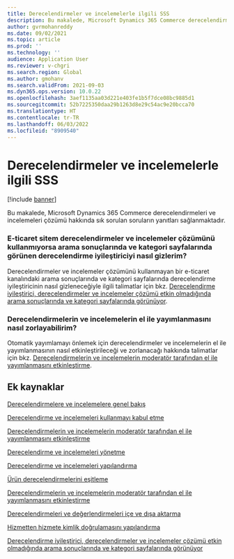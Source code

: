 ```yaml
---
title: Derecelendirmeler ve incelemelerle ilgili SSS
description: Bu makalede, Microsoft Dynamics 365 Commerce derecelendirmeleri ve incelemeleri çözümü hakkında sık sorulan soruların yanıtları sağlanmaktadır.
author: gvrmohanreddy
ms.date: 09/02/2021
ms.topic: article
ms.prod: ''
ms.technology: ''
audience: Application User
ms.reviewer: v-chgri
ms.search.region: Global
ms.author: gmohanv
ms.search.validFrom: 2021-09-03
ms.dyn365.ops.version: 10.0.22
ms.openlocfilehash: 3aef1135aa03d221e403fe1b5f7dce08bc9885d1
ms.sourcegitcommit: 52b7225350daa29b1263d8e29c54ac9e20bcca70
ms.translationtype: HT
ms.contentlocale: tr-TR
ms.lasthandoff: 06/03/2022
ms.locfileid: "8909540"
---
```

# <a name="ratings-and-reviews-faq"></a>Derecelendirmeler ve incelemelerle ilgili SSS

[!include [banner](includes/banner.md)]

Bu makalede, Microsoft Dynamics 365 Commerce derecelendirmeleri ve incelemeleri çözümü hakkında sık sorulan soruların yanıtları sağlanmaktadır.

### <a name="how-do-i-hide-the-ratings-refiner-that-appears-on-search-results-and-category-pages-if-my-e-commerce-site-doesnt-use-the-ratings-and-reviews-solution"></a>E-ticaret sitem derecelendirmeler ve incelemeler çözümünü kullanmıyorsa arama sonuçlarında ve kategori sayfalarında görünen derecelendirme iyileştiriciyi nasıl gizlerim?

Derecelendirmeler ve incelemeler çözümünü kullanmayan bir e-ticaret kanalındaki arama sonuçlarında ve kategori sayfalarında derecelendirme iyileştiricinin nasıl gizleneceğiyle ilgili talimatlar için bkz. [Derecelendirme iyileştirici, derecelendirmeler ve incelemeler çözümü etkin olmadığında arama sonuçlarında ve kategori sayfalarında görünüyor](troubleshoot/hide-ratings-refiner.md).

### <a name="how-do-i-enforce-the-manual-publishing-of-ratings-and-reviews"></a>Derecelendirmelerin ve incelemelerin el ile yayımlanmasını nasıl zorlayabilirim?

Otomatik yayımlamayı önlemek için derecelendirmeler ve incelemelerin el ile yayımlanmasının nasıl etkinleştirileceği ve zorlanacağı hakkında talimatlar için bkz. [Derecelendirmelerin ve incelemelerin moderatör tarafından el ile yayımlanmasını etkinleştirme](manual-publish-rating-reviews.md).

## <a name="additional-resources"></a>Ek kaynaklar

[Derecelendirmelere ve incelemelere genel bakış](ratings-reviews-overview.md)

[Derecelendirme ve incelemeleri kullanmayı kabul etme](opt-in-ratings-reviews.md)

[Derecelendirmelerin ve incelemelerin moderatör tarafından el ile yayımlanmasını etkinleştirme](manual-publish-rating-reviews.md)

[Derecelendirme ve incelemeleri yönetme](manage-reviews.md)

[Derecelendirme ve incelemeleri yapılandırma](configure-ratings-reviews.md)

[Ürün derecelendirmelerini eşitleme](sync-product-ratings.md)

[Derecelendirmelerin ve incelemelerin moderatör tarafından el ile yayımlanmasını etkinleştirme](manual-publish-rating-reviews.md)

[Derecelendirmeleri ve değerlendirmeleri içe ve dışa aktarma](import-export-reviews.md)

[Hizmetten hizmete kimlik doğrulamasını yapılandırma](service-to-service-auth.md)

[Derecelendirme iyileştirici, derecelendirmeler ve incelemeler çözümü etkin olmadığında arama sonuçlarında ve kategori sayfalarında görünüyor](troubleshoot/hide-ratings-refiner.md)
